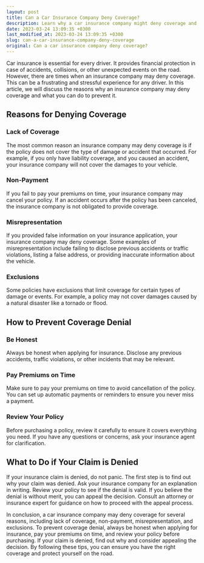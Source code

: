 ```yaml
---
layout: post
title: Can a Car Insurance Company Deny Coverage?
description: Learn why a car insurance company might deny coverage and how to prevent it. Find out what to do if your insurance claim is denied.
date: 2023-03-24 13:09:35 +0300
last_modified_at: 2023-03-24 13:09:35 +0300
slug: can-a-car-insurance-company-deny-coverage
original: Can a car insurance company deny coverage?
---
```

Car insurance is essential for every driver. It provides financial protection in case of accidents, collisions, or other unexpected events on the road. However, there are times when an insurance company may deny coverage. This can be a frustrating and stressful experience for any driver. In this article, we will discuss the reasons why an insurance company may deny coverage and what you can do to prevent it.

## Reasons for Denying Coverage

### Lack of Coverage

The most common reason an insurance company may deny coverage is if the policy does not cover the type of damage or accident that occurred. For example, if you only have liability coverage, and you caused an accident, your insurance company will not cover the damages to your vehicle.

### Non-Payment

If you fail to pay your premiums on time, your insurance company may cancel your policy. If an accident occurs after the policy has been canceled, the insurance company is not obligated to provide coverage.

### Misrepresentation

If you provided false information on your insurance application, your insurance company may deny coverage. Some examples of misrepresentation include failing to disclose previous accidents or traffic violations, listing a false address, or providing inaccurate information about the vehicle.

### Exclusions

Some policies have exclusions that limit coverage for certain types of damage or events. For example, a policy may not cover damages caused by a natural disaster like a tornado or flood.

## How to Prevent Coverage Denial

### Be Honest

Always be honest when applying for insurance. Disclose any previous accidents, traffic violations, or other incidents that may be relevant.

### Pay Premiums on Time

Make sure to pay your premiums on time to avoid cancellation of the policy. You can set up automatic payments or reminders to ensure you never miss a payment.

### Review Your Policy

Before purchasing a policy, review it carefully to ensure it covers everything you need. If you have any questions or concerns, ask your insurance agent for clarification.

## What to Do if Your Claim is Denied

If your insurance claim is denied, do not panic. The first step is to find out why your claim was denied. Ask your insurance company for an explanation in writing. Review your policy to see if the denial is valid. If you believe the denial is without merit, you can appeal the decision. Consult an attorney or insurance expert for guidance on how to proceed with the appeal process.

In conclusion, a car insurance company may deny coverage for several reasons, including lack of coverage, non-payment, misrepresentation, and exclusions. To prevent coverage denial, always be honest when applying for insurance, pay your premiums on time, and review your policy before purchasing. If your claim is denied, find out why and consider appealing the decision. By following these tips, you can ensure you have the right coverage and protect yourself on the road.
